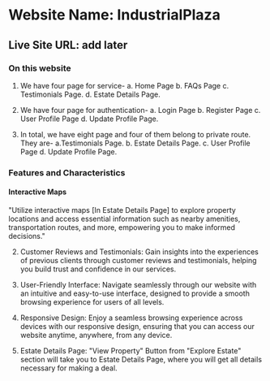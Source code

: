 # Website Name: IndustrialPlaza

## Live Site URL: add later

### On this website

  1. We have four page for service- a. Home Page b. FAQs Page c. Testimonials Page. d. Estate Details Page.

  2. We have four page for authentication- a. Login Page b. Register Page c. User Profile Page d. Update Profile Page.

  3. In total, we have eight page and four of them belong to private route. They are- a.Testimonials Page. b. Estate Details Page. c. User Profile Page d. Update Profile Page.

### Features and Characteristics

#### Interactive Maps
  
  "Utilize interactive maps [In Estate Details Page] to explore property locations and access essential information such as nearby amenities, transportation routes, and more, empowering you to make informed decisions."

  2. Customer Reviews and Testimonials: Gain insights into the experiences of previous clients through customer reviews and testimonials, helping you build trust and confidence in our services.

  3. User-Friendly Interface: Navigate seamlessly through our website with an intuitive and easy-to-use interface, designed to provide a smooth browsing experience for users of all levels.

  4. Responsive Design: Enjoy a seamless browsing experience across devices with our responsive design, ensuring that you can access our website anytime, anywhere, from any device.

  5. Estate Details Page: "View Property" Button from "Explore Estate" section will take you to Estate Details Page, where you will get all details necessary for making a deal.
